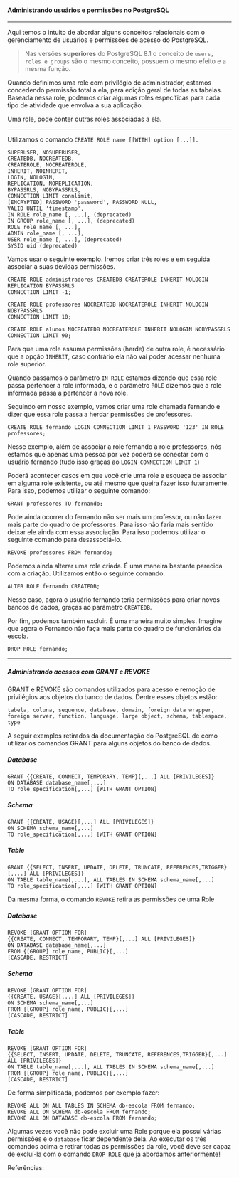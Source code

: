 #### Administrando usuários e permissões no PostgreSQL

------

Aqui temos o intuito de abordar alguns conceitos relacionais com o gerenciamento de usuários e permissões de acesso do PostgreSQL.

> Nas versões **superiores** do PostgreSQL 8.1 o conceito de `users, roles e groups` são o mesmo conceito, possuem o mesmo efeito e a mesma função.

Quando definimos uma role com privilégio de administrador, estamos concedendo permissão total a ela, para edição geral de todas as tabelas. Baseada nessa role, podemos criar algumas roles específicas para cada tipo de atividade que envolva a sua aplicação.

Uma role, pode conter outras roles associadas a ela.

------

Utilizamos o comando `CREATE ROLE name [[WITH] option [...]].`

```
SUPERUSER, NOSUPERUSER,
CREATEDB, NOCREATEDB,
CREATEROLE, NOCREATEROLE,
INHERIT, NOINHERIT,
LOGIN, NOLOGIN,
REPLICATION, NOREPLICATION,
BYPASSRLS, NOBYPASSRLS,
CONNECTION LIMIT connlimit,
[ENCRYPTED] PASSWORD 'password', PASSWORD NULL,
VALID UNTIL 'timestamp',
IN ROLE role_name [, ...], (deprecated)
IN GROUP role_name [, ...], (deprecated)
ROLE role_name [, ...],
ADMIN role_name [, ...],
USER role_name [, ...], (deprecated)
SYSID uid (deprecated)
```

Vamos usar o seguinte exemplo. Iremos criar três roles e em seguida associar a suas devidas permissões.

```
CREATE ROLE administradores CREATEDB CREATEROLE INHERIT NOLOGIN REPLICATION BYPASSRLS
CONNECTION LIMIT -1;

CREATE ROLE professores NOCREATEDB NOCREATEROLE INHERIT NOLOGIN NOBYPASSRLS 
CONNECTION LIMIT 10;

CREATE ROLE alunos NOCREATEDB NOCREATEROLE INHERIT NOLOGIN NOBYPASSRLS
CONNECTION LIMIT 90;
```

Para que uma role assuma permissões (herde) de outra role, é necessário que a opção `INHERIT`, caso contrário ela não vai poder acessar nenhuma role superior.

Quando passamos o parâmetro `IN ROLE` estamos dizendo que essa role passa pertencer a role informada, e o parâmetro `ROLE` dizemos que a role informada passa a pertencer a nova role.

Seguindo em nosso exemplo, vamos criar uma role chamada fernando e dizer que essa role passa a herdar permissões de professores.

`CREATE ROLE fernando LOGIN CONNECTION LIMIT 1 PASSWORD '123' IN ROLE professores;`

Nesse exemplo, além de associar a role fernando a role professores, nós estamos que apenas uma pessoa por vez poderá se conectar com o usuário fernando (tudo isso graças ao `LOGIN CONNECTION LIMIT 1`)

Poderá acontecer casos em que você crie uma role e esqueça de associar em alguma role existente, ou até mesmo que queira fazer isso futuramente. Para isso, podemos utilizar o seguinte comando:

`GRANT professores TO fernando;`

Pode ainda ocorrer do fernando não ser mais um professor, ou não fazer mais parte do quadro de professores. Para isso não faria mais sentido deixar ele ainda com essa associação. Para isso podemos utilizar o seguinte comando para desassociá-lo. 

`REVOKE professores FROM fernando;`

Podemos ainda alterar uma role criada. É uma maneira bastante parecida com a criação. Utilizamos então o seguinte comando.

`ALTER ROLE fernando CREATEDB;`

Nesse caso, agora o usuário fernando teria permissões para criar novos bancos de dados, graças ao parâmetro `CREATEDB`.

Por fim, podemos também excluir. É uma maneira muito simples. Imagine que agora o Fernando não faça mais parte do quadro de funcionários da escola.

`DROP ROLE fernando;`

------

##### Administrando acessos com GRANT e REVOKE

GRANT e REVOKE são comandos utilizados para acesso e remoção de privilégios aos objetos do banco de dados. Dentre esses objetos estão: 

```
tabela, coluna, sequence, database, domain, foreign data wrapper, foreign server, function, language, large object, schema, tablespace, type
```

A seguir exemplos retirados da documentação do PostgreSQL de como utilizar os comandos GRANT para alguns objetos do banco de dados.

##### Database

```
GRANT {{CREATE, CONNECT, TEMPORARY, TEMP}[,...] ALL [PRIVILEGES]}
ON DATABASE database_name[,...]
TO role_specification[,...] [WITH GRANT OPTION]
```

##### Schema

```
GRANT {{CREATE, USAGE}[,...] ALL [PRIVILEGES]}
ON SCHEMA schema_name[,...]
TO role_specification[,...] [WITH GRANT OPTION]
```

##### Table

```
GRANT {{SELECT, INSERT, UPDATE, DELETE, TRUNCATE, REFERENCES,TRIGGER}[,...] ALL [PRIVILEGES]}
ON TABLE table_name[,...], ALL TABLES IN SCHEMA schema_name[,...]
TO role_specification[,...] [WITH GRANT OPTION]
```

Da mesma forma, o comando `REVOKE` retira as permissões de uma Role

##### Database

```
REVOKE [GRANT OPTION FOR]
{{CREATE, CONNECT, TEMPORARY, TEMP}[,...] ALL [PRIVILEGES]}
ON DATABASE database_name[,...]
FROM {[GROUP] role_name, PUBLIC}[,...]
[CASCADE, RESTRICT]
```

##### Schema

```
REVOKE [GRANT OPTION FOR]
{{CREATE, USAGE}[,...] ALL [PRIVILEGES]}
ON SCHEMA schema_name[,...]
FROM {[GROUP] role_name, PUBLIC}[,...]
[CASCADE, RESTRICT]
```

##### Table

```
REVOKE [GRANT OPTION FOR]
{{SELECT, INSERT, UPDATE, DELETE, TRUNCATE, REFERENCES,TRIGGER}[,...] ALL [PRIVILEGES]}
ON TABLE table_name[,...], ALL TABLES IN SCHEMA schema_name[,...]
FROM {[GROUP] role_name, PUBLIC}[,...]
[CASCADE, RESTRICT]
```

De forma simplificada, podemos por exemplo fazer:

```
REVOKE ALL ON ALL TABLES IN SCHEMA db-escola FROM fernando;
REVOKE ALL ON SCHEMA db-escola FROM fernando;
REVOKE ALL ON DATABASE db-escola FROM fernando;
```

Algumas vezes você não pode excluir uma Role porque ela possui várias permissões e o `database` ficar dependente dela. Ao executar os três  comandos acima e retirar todas as permissões da role, você deve ser  capaz de excluí-la com o comando `DROP ROLE` que já abordamos anteriormente!

Referências:

[Daniel Costa]: https://web.digitalinnovation.one/track/santander-fullstack-developer	"Santander Bootcamp | Full Stack Developer"

